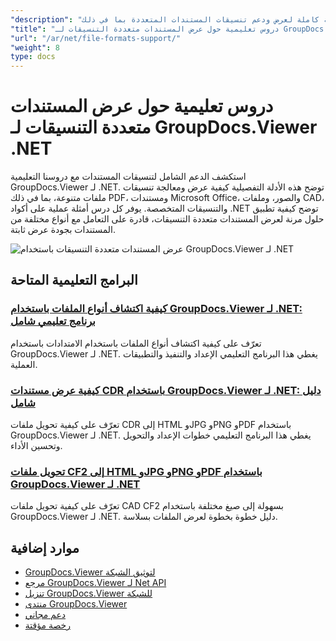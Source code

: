 ```yaml
---
"description": "دروس تعليمية كاملة لعرض ودعم تنسيقات المستندات المتعددة بما في ذلك PDF وWord وExcel وPowerPoint والمزيد باستخدام GroupDocs.Viewer لـ .NET."
"title": "دروس تعليمية حول عرض المستندات متعددة التنسيقات لـ GroupDocs.Viewer .NET"
"url": "/ar/net/file-formats-support/"
"weight": 8
type: docs
---
```

# دروس تعليمية حول عرض المستندات متعددة التنسيقات لـ GroupDocs.Viewer .NET

استكشف الدعم الشامل لتنسيقات المستندات مع دروسنا التعليمية GroupDocs.Viewer لـ .NET. توضح هذه الأدلة التفصيلية كيفية عرض ومعالجة تنسيقات ملفات متنوعة، بما في ذلك PDF، ومستندات Microsoft Office، والصور، وملفات CAD، والتنسيقات المتخصصة. يوفر كل درس أمثلة عملية على أكواد .NET توضح كيفية تطبيق حلول مرنة لعرض المستندات متعددة التنسيقات، قادرة على التعامل مع أنواع مختلفة من المستندات بجودة عرض ثابتة.

![عرض المستندات متعددة التنسيقات باستخدام GroupDocs.Viewer لـ .NET](/viewer/file-formats-support/image.png)

## البرامج التعليمية المتاحة

### [كيفية اكتشاف أنواع الملفات باستخدام GroupDocs.Viewer لـ .NET: برنامج تعليمي شامل](./groupdocs-viewer-net-file-type-detection-tutorial/)
تعرّف على كيفية اكتشاف أنواع الملفات باستخدام الامتدادات باستخدام GroupDocs.Viewer لـ .NET. يغطي هذا البرنامج التعليمي الإعداد والتنفيذ والتطبيقات العملية.

### [كيفية عرض مستندات CDR باستخدام GroupDocs.Viewer لـ .NET: دليل شامل](./render-cdr-groupdocs-viewer-net/)
تعرّف على كيفية تحويل ملفات CDR إلى HTML وJPG وPNG وPDF باستخدام GroupDocs.Viewer لـ .NET. يغطي هذا البرنامج التعليمي خطوات الإعداد والتحويل وتحسين الأداء.

### [تحويل ملفات CF2 إلى HTML وJPG وPNG وPDF باستخدام GroupDocs.Viewer لـ .NET](./render-cf2-files-groupdocs-viewer-net/)
تعرّف على كيفية تحويل ملفات CAD CF2 بسهولة إلى صيغ مختلفة باستخدام GroupDocs.Viewer لـ .NET. دليل خطوة بخطوة لعرض الملفات بسلاسة.

## موارد إضافية

- [GroupDocs.Viewer لتوثيق الشبكة](https://docs.groupdocs.com/viewer/net/)
- [مرجع GroupDocs.Viewer لـ Net API](https://reference.groupdocs.com/viewer/net/)
- [تنزيل GroupDocs.Viewer للشبكة](https://releases.groupdocs.com/viewer/net/)
- [منتدى GroupDocs.Viewer](https://forum.groupdocs.com/c/viewer/9)
- [دعم مجاني](https://forum.groupdocs.com/)
- [رخصة مؤقتة](https://purchase.groupdocs.com/temporary-license/)